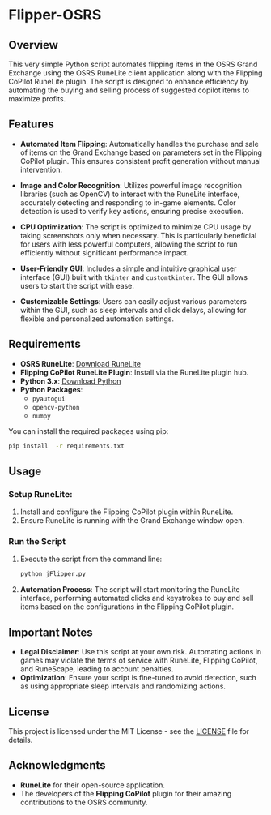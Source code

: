 # Flipper-OSRS

## Overview

This very simple Python script automates flipping items in the OSRS Grand Exchange using the OSRS RuneLite client application along with the Flipping CoPilot RuneLite plugin. The script is designed to enhance efficiency by automating the buying and selling process of suggested copilot items to maximize profits.

## Features

- **Automated Item Flipping**: Automatically handles the purchase and sale of items on the Grand Exchange based on parameters set in the Flipping CoPilot plugin. This ensures consistent profit generation without manual intervention.

- **Image and Color Recognition**: Utilizes powerful image recognition libraries (such as OpenCV) to interact with the RuneLite interface, accurately detecting and responding to in-game elements. Color detection is used to verify key actions, ensuring precise execution.

- **CPU Optimization**: The script is optimized to minimize CPU usage by taking screenshots only when necessary. This is particularly beneficial for users with less powerful computers, allowing the script to run efficiently without significant performance impact.

- **User-Friendly GUI**: Includes a simple and intuitive graphical user interface (GUI) built with `tkinter` and `customtkinter`. The GUI allows users to start the script with ease.

- **Customizable Settings**: Users can easily adjust various parameters within the GUI, such as sleep intervals and click delays, allowing for flexible and personalized automation settings.

## Requirements

- **OSRS RuneLite**: [Download RuneLite](https://runelite.net/)
- **Flipping CoPilot RuneLite Plugin**: Install via the RuneLite plugin hub.
- **Python 3.x**: [Download Python](https://www.python.org/)
- **Python Packages**:
  - `pyautogui`
  - `opencv-python`
  - `numpy`

You can install the required packages using pip:

```bash
pip install  -r requirements.txt
```

## Usage

### Setup RuneLite:

1. Install and configure the Flipping CoPilot plugin within RuneLite.
2. Ensure RuneLite is running with the Grand Exchange window open.

### Run the Script

1. Execute the script from the command line:

   ```bash
   python jFlipper.py
   ```

2. **Automation Process**: The script will start monitoring the RuneLite interface, performing automated clicks and keystrokes to buy and sell items based on the configurations in the Flipping CoPilot plugin.

## Important Notes

- **Legal Disclaimer**: Use this script at your own risk. Automating actions in games may violate the terms of service with RuneLite, Flipping CoPilot, and RuneScape, leading to account penalties.
- **Optimization**: Ensure your script is fine-tuned to avoid detection, such as using appropriate sleep intervals and randomizing actions.

## License

This project is licensed under the MIT License - see the [LICENSE](LICENSE) file for details.

## Acknowledgments

- **RuneLite** for their open-source application.
- The developers of the **Flipping CoPilot** plugin for their amazing contributions to the OSRS community.
